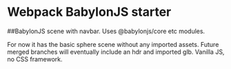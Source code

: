 # Webpack BabylonJS starter 

##BabylonJS scene with navbar. Uses @babylonjs/core etc modules.

For now it has the basic sphere scene without any imported assets. Future merged branches will eventually include an hdr and imported glb. Vanilla JS, no CSS framework. 